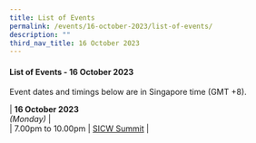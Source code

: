 ```yaml
---
title: List of Events
permalink: /events/16-october-2023/list-of-events/
description: ""
third_nav_title: 16 October 2023
---
```

#### **List of Events - 16 October 2023**

Event dates and timings below are in Singapore time (GMT +8). 

| **16 October 2023** <br>*(Monday)*   |                                 
| 7.00pm to 10.00pm           | [SICW Summit](/events/16-october-2023/sicw-summit/)                               |